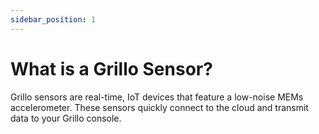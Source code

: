 ```yaml
---
sidebar_position: 1
---
```


# What is a Grillo Sensor?
Grillo sensors are real-time, IoT devices that feature a low-noise MEMs accelerometer. These sensors quickly connect to the cloud and transmit data to your Grillo console.